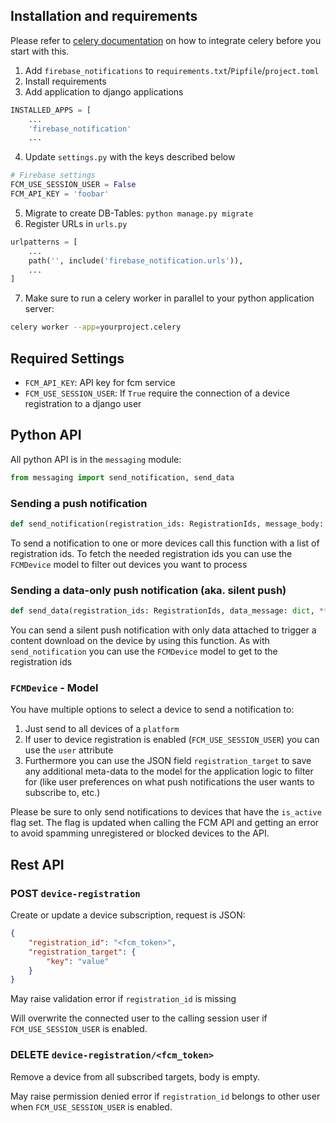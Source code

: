 ## Installation and requirements

Please refer to [celery documentation](https://docs.celeryproject.org/en/stable/django/first-steps-with-django.html) on how to integrate celery before you start with this.

1. Add `firebase_notifications` to `requirements.txt`/`Pipfile`/`project.toml`
2. Install requirements
3. Add application to django applications
```python
INSTALLED_APPS = [
    ...
    'firebase_notification'
    ...
```
4. Update `settings.py` with the keys described below
```python
# Firebase settings
FCM_USE_SESSION_USER = False
FCM_API_KEY = 'foobar'
```
5. Migrate to create DB-Tables: `python manage.py migrate`
6. Register URLs in `urls.py`
```python
urlpatterns = [
    ...
    path('', include('firebase_notification.urls')),
    ...
]
```
7. Make sure to run a celery worker in parallel to your python application server:
```bash
celery worker --app=yourproject.celery
```

## Required Settings

- `FCM_API_KEY`: API key for fcm service
- `FCM_USE_SESSION_USER`: If `True` require the connection of a device registration to a django user

## Python API

All python API is in the `messaging` module:

```python
from messaging import send_notification, send_data
```

### Sending a push notification

```python
def send_notification(registration_ids: RegistrationIds, message_body: str, message_title: str, **kwargs)
```

To send a notification to one or more devices call this function with a list of registration ids. To fetch the needed registration ids you can use the `FCMDevice` model to filter out devices you want to process

### Sending a data-only push notification (aka. silent push)

```python
def send_data(registration_ids: RegistrationIds, data_message: dict, **kwargs)
```

You can send a silent push notification with only data attached to trigger a content download on the
device by using this function. As with `send_notification` you can use the `FCMDevice` model to get to the registration ids

### `FCMDevice` - Model

You have multiple options to select a device to send a notification to:

1. Just send to all devices of a `platform`
2. If user to device registration is enabled (`FCM_USE_SESSION_USER`) you can use the `user` attribute
3. Furthermore you can use the JSON field `registration_target` to save any additional meta-data to the model for the application logic to filter for (like user preferences on what push notifications the user wants to subscribe to, etc.)

Please be sure to only send notifications to devices that have the `is_active` flag set. The flag is updated when calling the FCM API and getting an error to avoid spamming unregistered or blocked devices to the API.

## Rest API

### POST `device-registration`

Create or update a device subscription, request is JSON:

```json
{
    "registration_id": "<fcm_token>",
    "registration_target": {
        "key": "value"
    }
}
```

May raise validation error if `registration_id` is missing

Will overwrite the connected user to the calling session user if `FCM_USE_SESSION_USER` is enabled.

### DELETE `device-registration/<fcm_token>`

Remove a device from all subscribed targets, body is empty.

May raise permission denied error if `registration_id` belongs to other user when `FCM_USE_SESSION_USER` is enabled.


